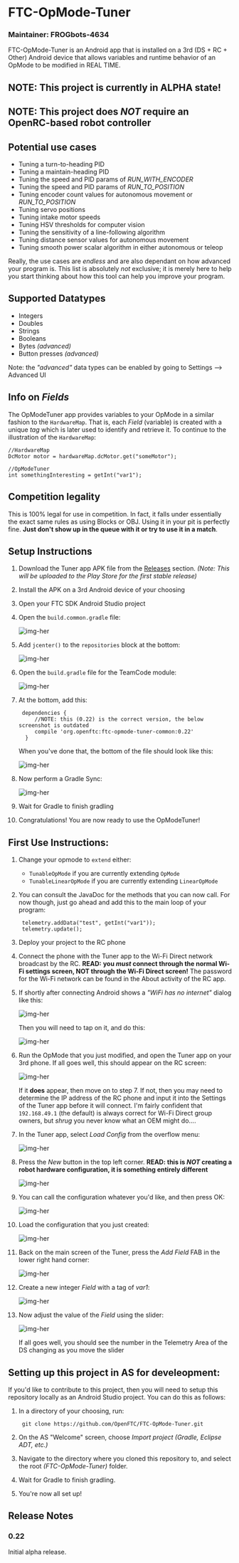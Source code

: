 # FTC-OpMode-Tuner

### Maintainer: FROGbots-4634

FTC-OpMode-Tuner is an Android app that is installed on a 3rd (DS + RC + Other) Android device that allows variables and runtime behavior of an OpMode to be modified in REAL TIME.

## NOTE: This project is currently in ALPHA state!
## NOTE: This project does *NOT* require an OpenRC-based robot controller

## Potential use cases

 - Tuning a turn-to-heading PID
 - Tuning a maintain-heading PID
 - Tuning the speed and PID params of *RUN_WITH_ENCODER*
 - Tuning the speed and PID params of *RUN_TO_POSITION*
 - Tuning encoder count values for autonomous movement or *RUN_TO_POSITION*
 - Tuning servo positions
 - Tuning intake motor speeds
 - Tuning HSV thresholds for computer vision
 - Tuning the sensitivity of a line-following algorithm
 - Tuning distance sensor values for autonomous movement
 - Tuning smooth power scalar algorithm in either autonomous or teleop
 
 Really, the use cases are *endless* and are also dependant on how advanced your program is. This list is absolutely *not* exclusive; it is merely here to help you start thinking about how this tool can help you improve your program.
 
## Supported Datatypes
 
 - Integers
 - Doubles
 - Strings
 - Booleans
 - Bytes *(advanced)*
 - Button presses *(advanced)*
 
 Note: the *"advanced"* data types can be enabled by going to Settings --> Advanced UI

## Info on *Fields*

The OpModeTuner app provides variables to your OpMode in a similar fashion to the `HardwareMap`. That is, each *Field* (variable) is created with a unique *tag* which is later used to identify and retrieve it. To continue to the illustration of the `HardwareMap`:

    //HardwareMap
    DcMotor motor = hardwareMap.dcMotor.get("someMotor");

    //OpModeTuner
    int somethingInteresting = getInt("var1");

## Competition legality

This is 100% legal for use in competition. In fact, it falls under essentially the exact same rules as using Blocks or OBJ. Using it in your pit is perfectly fine. **Just don't show up in the queue with it or try to use it in a match**.


## Setup Instructions

1. Download the Tuner app APK file from the [Releases](https://github.com/OpenFTC/FTC-OpMode-Tuner/releases) section. *(Note: This will be uploaded to the Play Store for the first stable release)*
2. Install the APK on a 3rd Android device of your choosing
3. Open your FTC SDK Android Studio project
4. Open the `build.common.gradle` file:

    ![img-her](doc/images/build-common-gradle.png)

5. Add `jcenter()` to the `repositories` block at the bottom:

    ![img-her](doc/images/jcenter.png)

6. Open the `build.gradle` file for the TeamCode module:

    ![img-her](doc/images/teamcode-gradle.png)

7. At the bottom, add this:

        dependencies {
            //NOTE: this (0.22) is the correct version, the below screenshot is outdated
            compile 'org.openftc:ftc-opmode-tuner-common:0.22'
         }

    When you've done that, the bottom of the file should look like this:

    ![img-her](doc/images/gradledepend.png)

8. Now perform a Gradle Sync:

    ![img-her](doc/images/gradle-sync.png)

9. Wait for Gradle to finish gradling

10. Congratulations! You are now ready to use the OpModeTuner!

## First Use Instructions:

1. Change your opmode to `extend` either:

    - `TunableOpMode` if you are currently extending `OpMode`
    - `TunableLinearOpMode` if you are currently extending `LinearOpMode`

2. You can consult the JavaDoc for the methods that you can now call. For now though, just go ahead and add this to the main loop of your program:

        telemetry.addData("test", getInt("var1"));
        telemetry.update();

3. Deploy your project to the RC phone

4. Connect the phone with the Tuner app to the Wi-Fi Direct network broadcast by the RC. **READ:** **you *must* connect through the normal Wi-Fi settings screen, NOT through the Wi-Fi Direct screen!** The password for the Wi-Fi network can be found in the About activity of the RC app.

5. If shortly after connecting Android shows a *"WiFi has no internet"* dialog like this:

    ![img-her](doc/images/no-internet-dialog.png)

    Then you will need to tap on it, and do this:

    ![img-her](doc/images/stay-connected.png)

6. Run the OpMode that you just modified, and open the Tuner app on your 3rd phone. If all goes well, this should appear on the RC screen:

    ![img-her](doc/images/tuner-connected-rc.png)

    If it **does** appear, then move on to step 7. If not, then you may need to determine the IP address of the RC phone and input it into the Settings of the Tuner app before it will connect. I'm fairly confident that `192.168.49.1` (the default) is always correct for Wi-Fi Direct group owners, but *shrug* you never know what an OEM might do....

7. In the Tuner app, select *Load Config* from the overflow menu:

    ![img-her](doc/images/menu-load-config.png)

8. Press the *New* button in the top left corner. **READ: this is *NOT* creating a robot hardware configuration, it is something entirely different**

    ![img-her](doc/images/add-new-config-1.png)

9. You can call the configuration whatever you'd like, and then press OK:

    ![img-her](doc/images/add-new-config-2.png)

10. Load the configuration that you just created:

    ![img-her](doc/images/load-config.png)

11. Back on the main screen of the Tuner, press the *Add Field* FAB in the lower right hand corner:

    ![img-her](doc/images/add-fab.png)

12. Create a new integer *Field* with a tag of *var1*:

    ![img-her](doc/images/add-var1-int.png)

13. Now adjust the value of the *Field* using the slider:

    ![img-her](doc/images/adjust-var1.png)

    If all goes well, you should see the number in the Telemetry Area of the DS changing as you move the slider
    
## Setting up this project in AS for develeopment:

If you'd like to contribute to this project, then you will need to setup this repository locally as an Android Studio project. You can do this as follows:

 1. In a directory of your choosing, run:
 
         git clone https://github.com/OpenFTC/FTC-OpMode-Tuner.git
         
 2. On the AS "Welcome" screen, choose *Import project (Gradle, Eclipse ADT, etc.)*
 
 3. Navigate to the directory where you cloned this repository to, and select the root *(FTC-OpMode-Tuner)* folder.
 
 4. Wait for Gradle to finish gradling.
 
 5. You're now all set up!

## Release Notes

### 0.22

Initial alpha release.
